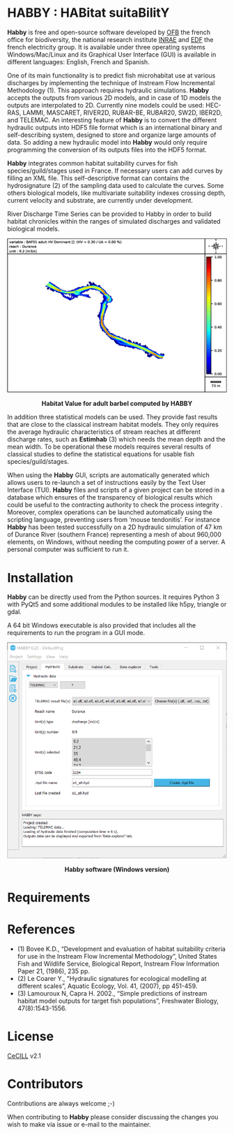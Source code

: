 # HABBY : HABitat suitaBilitY

**Habby** is free and open-source software developed by [OFB](https://ofb.gouv.fr/) the french office for biodiversity, the national research institute [INRAE](https://www.inrae.fr/) and [EDF](https://www.edf.fr/en/meta-home) the french electricity group. It is available under three operating systems Windows/Mac/Linux and its Graphical User Interface (GUI) is available in different languages: English, French and Spanish.

One of its main functionality is to predict fish microhabitat use at various discharges by implementing the technique of Instream Flow Incremental Methodology (1). This approach requires hydraulic simulations. **Habby** accepts the outputs from various 2D models, and in case of 1D models the outputs are interpolated to 2D. Currently nine models could be used: HEC-RAS, LAMMI, MASCARET, RIVER2D, RUBAR-BE, RUBAR20, SW2D, IBER2D, and TELEMAC. An interesting feature of **Habby** is to convert the different hydraulic outputs into HDF5 file format which is an international binary and self-describing system, designed to store and organize large amounts of data. So adding a new hydraulic model into **Habby** would only require programming the conversion of its outputs files into the HDF5 format.

**Habby** integrates common habitat suitability curves for fish species/guild/stages used in France. If necessary users can add curves by filling an XML file. This self-descriptive format can contains the hydrosignature (2) of the sampling data used to calculate the curves. Some others biological models, like multivariate suitability indexes crossing depth, current velocity and substrate, are currently under development.

River Discharge Time Series can be provided to Habby in order to build habitat chronicles within the ranges of simulated discharges and validated biological models.

<p align="center">
  <img src="./translation/a1_a9_sub_durance_PolygonCemagrefCoarser-dom_Durance_BAF01_adult_HV_Dominant.gif" width="800"/>
</p>
<p align="center">
   <b>Habitat Value for adult barbel computed by HABBY</b> 
</p>

In addition three statistical models can be used. They provide fast results that are close to the classical instream habitat models. They only requires the average hydraulic characteristics of stream reaches at different discharge rates, such as **Estimhab** (3) which needs the mean depth and the mean width. To be operational these models requires several results of classical studies to define the statistical equations for usable fish species/guild/stages.

When using the **Habby** GUI, scripts are automatically generated which allows users to re-launch a set of instructions easily by the Text User Interface (TUI). **Habby** files and scripts of a given project can be stored in a database which ensures of the transparency of biological results which could be useful to the contracting authority to check the process integrity . Moreover, complex operations can be launched automatically using the scripting language, preventing users from ‘mouse tendonitis’. For instance **Habby** has been tested successfully on a 2D hydraulic simulation of 47 km of Durance River (southern France) representing a mesh of about 960,000 elements, on Windows, without needing the computing power of a server. A personal computer was sufficient to run it. 


# Installation 
**Habby** can be directly used from the Python sources. It requires Python 3 with PyQt5 and some additional modules to be installed like h5py, triangle or gdal.

A 64 bit Windows executable is also provided that includes all the requirements to run the program in a GUI mode.

<p align="center">
  <img src="./translation/hydraulic.png" width="793"/>
</p>
<p align="center">
   <b>Habby software (Windows version)</b> 
</p>

# Requirements


# References
* (1)	Bovee K.D., “Development and evaluation of habitat suitability criteria for use in the Instream Flow Incremental Methodology”, United States Fish and Wildlife Service, Biological Report, Instream Flow Information Paper 21, (1986), 235 pp.
* (2)	Le Coarer Y., "Hydraulic signatures for ecological modelling at different scales”, Aquatic Ecology, Vol. 41, (2007), pp 451-459.
* (3)	Lamouroux N, Capra H. 2002., “Simple predictions of instream habitat model outputs for target fish populations”, Freshwater Biology, 47(8):1543-1556.

# License
[CeCILL](https://cecill.info/licences/Licence_CeCILL_V2.1-en.html) v2.1

# Contributors
Contributions are always welcome ;-)

When contributing to **Habby** please consider discussing the changes you wish to make via issue or e-mail to the maintainer.


